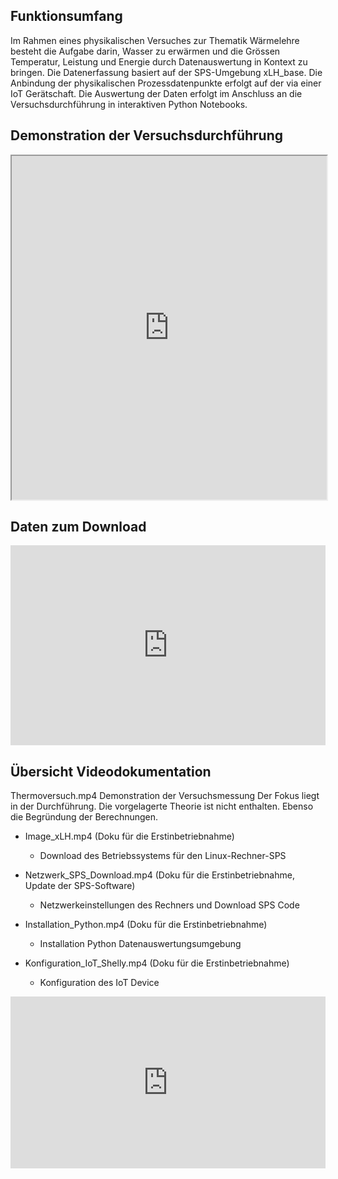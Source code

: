 ## Funktionsumfang
Im Rahmen eines physikalischen Versuches zur Thematik Wärmelehre besteht die Aufgabe darin, Wasser zu erwärmen und die
Grössen Temperatur, Leistung und Energie durch Datenauswertung in Kontext zu bringen. Die Datenerfassung basiert 
auf der SPS-Umgebung xLH_base. Die Anbindung der physikalischen Prozessdatenpunkte erfolgt auf der via 
einer IoT Gerätschaft. Die Auswertung der Daten erfolgt im Anschluss an die Versuchsdurchführung in interaktiven Python 
Notebooks.

## Demonstration der Versuchsdurchführung
<iframe src="https://drive.google.com/file/d/1e4xoz59thjB1u62IE32O0w2MTbL3G5_w/preview" width="100%" height="550" allow="autoplay"></iframe>

## Daten zum Download
<iframe src="https://drive.google.com/embeddedfolderview?id=1KvIM39sJrk3C-896En0GTyCzj8-iVHNA#list" style="width:100%; height:320px; border:0;"></iframe>
<!-- <iframe src="https://drive.google.com/embeddedfolderview?id=1KvIM39sJrk3C-896En0GTyCzj8-iVHNA#grid" style="width:100%; height:600px; border:0;"></iframe> -->

## Übersicht Videodokumentation
Thermoversuch.mp4
Demonstration der Versuchsmessung
Der Fokus liegt in der Durchführung. Die vorgelagerte Theorie ist 
nicht enthalten. Ebenso die Begründung der Berechnungen.

- Image_xLH.mp4 (Doku für die Erstinbetriebnahme)
    - Download des Betriebssystems für den Linux-Rechner-SPS 

- Netzwerk_SPS_Download.mp4 (Doku für die Erstinbetriebnahme, Update der SPS-Software)
    - Netzwerkeinstellungen des Rechners und Download SPS Code

- Installation_Python.mp4 (Doku für die Erstinbetriebnahme)
    - Installation Python Datenauswertungsumgebung

- Konfiguration_IoT_Shelly.mp4 (Doku für die Erstinbetriebnahme)
    - Konfiguration des IoT Device

<iframe src="https://drive.google.com/embeddedfolderview?id=1Q6JZqPgkvbGE1AfSb3AFKegfI4JqTXGt#list" style="width:100%; height:275px; border:0;"></iframe>
